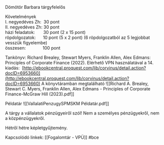 Dömötör Barbara tárgyfelelős

Követelmények  
I. negyedéves Zh:  30 pont  
II. negyedéves Zh: 30 pont  
házi feladatok:       30 pont (2 x 15 pont)  
röpdolgozatok:      10 pont (5 x 2 pont) (6 röpdolgozatból az 5 legjobbat vesszük figyelembe)  
összesen:              100 pont

Tankönyv: Richard Brealey, Stewart Myers, Franklin Allen, Alex Edmans: Principles of Corporate Finance (2022). Elérhető VPN használatával a 14. kiadás:  [](http://ebookcentral.proquest.com/lib/corvinus/detail.action?docID=6953660)[http://ebookcentral.proquest.com/lib/corvinus/detail.action?docID=6953660](http://ebookcentral.proquest.com/lib/corvinus/detail.action?docID=6953660)
A könyvtáramban megtalálható
![[Richard A. Brealey, Stewart C. Myers, Franklin Allen, Alex Edmans - Principles of Corporate Finance-McGraw Hill (2023).pdf]]

Példatár
![[VallalatiPenzugySPMSKM Példatár.pdf]]

A tárgy a vállalatok pénzügyeiről szól! Nem a személyes pénzügyekről, nem a közpénzügyekről.

Hétről hétre képletgyűjtemény.


Kapcsolódó linkek:
[[Fogalomtár - VPÜ]]
#bce